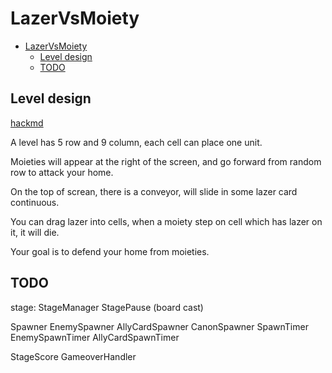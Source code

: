 # LazerVsMoiety

- [LazerVsMoiety](#lazervsmoiety)
  - [Level design](#level-design)
  - [TODO](#todo)

## Level design

[hackmd](https://hackmd.io/@fuyajo/Hybyr17DK)

A level has 5 row and 9 column, each cell can place one unit.

Moieties will appear at the right of the screen, and go forward from random row to attack your home.

On the top of screan, there is a conveyor, will slide in some lazer card continuous.

You can drag lazer into cells, when a moiety step on cell which has lazer on it, it will die.

Your goal is to defend your home from moieties.

## TODO

stage:
StageManager
StagePause (board cast)

Spawner
EnemySpawner
AllyCardSpawner
CanonSpawner
SpawnTimer
EnemySpawnTimer
AllyCardSpawnTimer

StageScore
GameoverHandler
